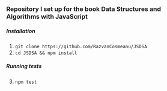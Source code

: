 ### Repository I set up for the book Data Structures and Algorithms with JavaScript

##### Installation

1. `git clone https://github.com/RazvanCosmeanu/JSDSA`
2. `cd JSDSA && npm install`

##### Running tests

3. `npm test`
